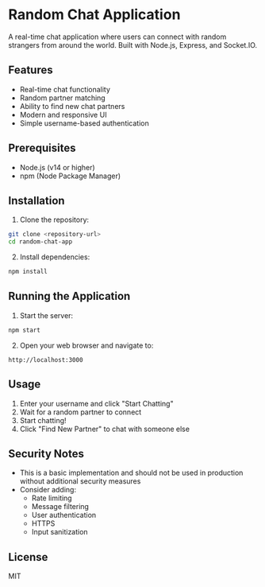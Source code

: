 # Random Chat Application

A real-time chat application where users can connect with random strangers from around the world. Built with Node.js, Express, and Socket.IO.

## Features

- Real-time chat functionality
- Random partner matching
- Ability to find new chat partners
- Modern and responsive UI
- Simple username-based authentication

## Prerequisites

- Node.js (v14 or higher)
- npm (Node Package Manager)

## Installation

1. Clone the repository:
```bash
git clone <repository-url>
cd random-chat-app
```

2. Install dependencies:
```bash
npm install
```

## Running the Application

1. Start the server:
```bash
npm start
```

2. Open your web browser and navigate to:
```
http://localhost:3000
```

## Usage

1. Enter your username and click "Start Chatting"
2. Wait for a random partner to connect
3. Start chatting!
4. Click "Find New Partner" to chat with someone else

## Security Notes

- This is a basic implementation and should not be used in production without additional security measures
- Consider adding:
  - Rate limiting
  - Message filtering
  - User authentication
  - HTTPS
  - Input sanitization

## License

MIT 